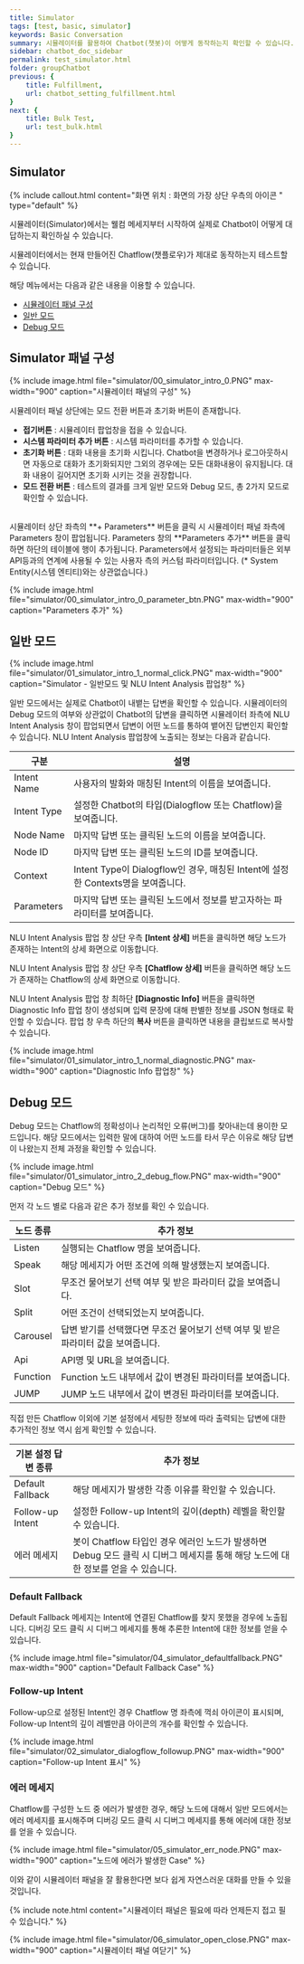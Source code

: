 ```yaml
---
title: Simulator
tags: [test, basic, simulator]
keywords: Basic Conversation
summary: 시뮬레이터를 활용하여 Chatbot(챗봇)이 어떻게 동작하는지 확인할 수 있습니다.
sidebar: chatbot_doc_sidebar
permalink: test_simulator.html
folder: groupChatbot
previous: {
    title: Fulfillment, 
    url: chatbot_setting_fulfillment.html
}
next: {
    title: Bulk Test,
    url: test_bulk.html
}
---
```


## Simulator
{% include callout.html content="화면 위치 : 화면의 가장 상단 우측의 아이콘 " type="default" %}

시뮬레이터(Simulator)에서는 웰컴 메세지부터 시작하여 실제로 Chatbot이 어떻게 대답하는지 확인하실 수 있습니다.

시뮬레이터에서는 현재 만들어진 Chatflow(챗플로우)가 제대로 동작하는지 테스트할 수 있습니다. 

해당 메뉴에서는 다음과 같은 내용을 이용할 수 있습니다.<br/>
 - [시뮬레이터 패널 구성](test_simulator.html#시뮬레이터-패널-구성)
 - [일반 모드](test_simulator.html#일반-모드)  
 - [Debug 모드](test_simulator.html#debug-모드)
 

## Simulator 패널 구성

{% include image.html file="simulator/00_simulator_intro_0.PNG" max-width="900" caption="시뮬레이터 패널의 구성" %}

시뮬레이터 패널 상단에는 모드 전환 버튼과 초기화 버튼이 존재합니다.

- **접기버튼** : 시뮬레이터 팝업창을 접을 수 있습니다.
- **시스템 파라미터 추가 버튼** : 시스템 파라미터를 추가할 수 있습니다. 
- **초기화 버튼** : 대화 내용을 초기화 시킵니다. Chatbot을 변경하거나 로그아웃하시면 자동으로 대화가 초기화되지만 그외의 경우에는 모든 대화내용이 유지됩니다. 대화 내용이 길어지면 초기화 시키는 것을 권장합니다.
- **모드 전환 버튼** : 테스트의 결과를 크게 일반 모드와 Debug 모드, 총 2가지 모드로 확인할 수 있습니다. 

<br/>
시뮬레이터 상단 좌측의 **+ Parameters** 버튼을 클릭 시 시뮬레이터 패널 좌측에 Parameters 창이 팝업됩니다. Parameters 창의 **Parameters 추가** 버튼을 클릭하면 하단의 테이블에 행이 추가됩니다.
Parameters에서 설정되는 파라미터들은 외부 API등과의 연계에 사용될 수 있는 사용자 측의 커스텀 파라미터입니다. (* System Entity(시스템 엔티티)와는 상관없습니다.)

{% include image.html file="simulator/00_simulator_intro_0_parameter_btn.PNG" max-width="900" caption="Parameters 추가" %}


## 일반 모드

<!-- 일반 모드 시뮬레이터 사진 -->
{% include image.html file="simulator/01_simulator_intro_1_normal_click.PNG" max-width="900" caption="Simulator - 일반모드 및 NLU Intent Analysis 팝업창" %}

일반 모드에서는 실제로 Chatbot이 내뱉는 답변을 확인할 수 있습니다. 시뮬레이터의 Debug 모드의 여부와 상관없이 Chatbot의 답변을 클릭하면 시뮬레이터 좌측에 NLU Intent Analysis 창이 팝업되면서 답변이 어떤 노드를 통하여 뱉어진 답변인지 확인할 수 있습니다. NLU Intent Analysis 팝업창에 노출되는 정보는 다음과 같습니다.

| 구분 | 설명 |
|------|------|
| Intent Name | 사용자의 발화와 매칭된 Intent의 이름을 보여줍니다. |
| Intent Type | 설정한 Chatbot의 타입(Dialogflow 또는 Chatflow)을 보여줍니다. |
| Node Name | 마지막 답변 또는 클릭된 노드의 이름을 보여줍니다. |
| Node ID | 마지막 답변 또는 클릭된 노드의 ID를 보여줍니다. |
| Context | Intent Type이 Dialogflow인 경우, 매칭된 Intent에 설정한 Contexts명을 보여줍니다. |
| Parameters | 마지막 답변 또는 클릭된 노드에서 정보를 받고자하는 파라미터를 보여줍니다. |


NLU Intent Analysis 팝업 창 상단 우측 **[Intent 상세]** 버튼을 클릭하면 해당 노드가 존재하는 Intent의 상세 화면으로 이동합니다.

NLU Intent Analysis 팝업 창 상단 우측 **[Chatflow 상세]** 버튼을 클릭하면 해당 노드가 존재하는 Chatflow의 상세 화면으로 이동합니다.

NLU Intent Analysis 팝업 창 최하단 **[Diagnostic Info]** 버튼을 클릭하면 Diagnostic Info 팝업 창이 생성되며 입력 문장에 대해 판별한 정보를 JSON 형태로 확인할 수 있습니다. 팝업 창 우측 하단의 **복사** 버튼을 클릭하면 내용을 클립보드로 복사할 수 있습니다.

{% include image.html file="simulator/01_simulator_intro_1_normal_diagnostic.PNG" max-width="900" caption="Diagnostic Info 팝업창" %}

## Debug 모드

Debug 모드는 Chatflow의 정확성이나 논리적인 오류(버그)를 찾아내는데 용이한 모드입니다. 해당 모드에서는 입력한 말에 대하여 어떤 노드를 타서 무슨 이유로 해당 답변이 나왔는지 전체 과정을 확인할 수 있습니다.

<!-- Debug 모드 시뮬레이터 사진 -->
{% include image.html file="simulator/01_simulator_intro_2_debug_flow.PNG" max-width="900" caption="Debug 모드" %}

먼저 각 노드 별로 다음과 같은 추가 정보를 확인 수 있습니다.

| 노드 종류 | 추가 정보 |
|------|------|
| Listen | 실행되는 Chatflow 명을 보여줍니다. |
| Speak | 해당 메세지가 어떤 조건에 의해 발생했는지 보여줍니다. |
| Slot | 무조건 물어보기 선택 여부 및 받은 파라미터 값을 보여줍니다. |
| Split | 어떤 조건이 선택되었는지 보여줍니다. |
| Carousel | 답변 받기를 선택했다면 무조건 물어보기 선택 여부 및 받은 파라미터 값을 보여줍니다. |
| Api | API명 및 URL을 보여줍니다. |
| Function | Function 노드 내부에서 값이 변경된 파라미터를 보여줍니다. |
| JUMP | JUMP 노드 내부에서 값이 변경된 파라미터를 보여줍니다. |

직접 만든 Chatflow 이외에 기본 설정에서 세팅한 정보에 따라 출력되는 답변에 대한 추가적인 정보 역시 쉽게 확인할 수 있습니다.

| 기본 설정 답변 종류| 추가 정보 |
|------|------|
| Default Fallback | 해당 메세지가 발생한 각종 이유를 확인할 수 있습니다. |
| Follow-up Intent | 설정한 Follow-up Intent의 깊이(depth) 레벨을 확인할 수 있습니다. | 
| 에러 메세지 | 봇이 Chatflow 타입인 경우 에러인 노드가 발생하면 Debug 모드 클릭 시 디버그 메세지를 통해 해당 노드에 대한 정보를 얻을 수 있습니다. |

### Default Fallback

 Default Fallback 메세지는 Intent에 연결된 Chatflow를 찾지 못했을 경우에 노출됩니다. 디버깅 모드 클릭 시 디버그 메세지를 통해 추론한 Intent에 대한 정보를 얻을 수 있습니다. 
 
{% include image.html file="simulator/04_simulator_defaultfallback.PNG" max-width="900" caption="Default Fallback Case" %}


### Follow-up Intent

Follow-up으로 설정된 Intent인 경우 Chatflow 명 좌측에 꺽쇠 아이콘이 표시되며, Follow-up Intent의 깊이 레벨만큼 아이콘의 개수를 확인할 수 있습니다.

{% include image.html file="simulator/02_simulator_dialogflow_followup.PNG" max-width="900" caption="Follow-up Intent 표시" %}


### 에러 메세지

Chatflow를 구성한 노드 중 에러가 발생한 경우, 해당 노드에 대해서 일반 모드에서는 에러 메세지를 표시해주며 디버깅 모드 클릭 시 디버그 메세지를 통해 에러에 대한 정보를 얻을 수 있습니다.

{% include image.html file="simulator/05_simulator_err_node.PNG" max-width="900" caption="노드에 에러가 발생한 Case" %}



이와 같이 시뮬레이터 패널을 잘 활용한다면 보다 쉽게 자연스러운 대화를 만들 수 있을 것입니다.<br/>

{% include note.html content="시뮬레이터 패널은 필요에 따라 언제든지 접고 필 수 있습니다." %}

{% include image.html file="simulator/06_simulator_open_close.PNG" max-width="900" caption="시뮬레이터 패널 여닫기" %}



<!-- #### Multi Intent 제외 설정
본 속성을 체크하는 경우 해당 Intent는 확률이 낮거나 여러 의도로 파악되더라도 버튼으로 되물어보지 않게 됩니다.
{% include image.html file="dapTalk/intent/intent_multi01.PNG" max-width="900" caption="Multi Intent 제외 설정 전" %}
{% include image.html file="dapTalk/intent/intent_multi02.PNG" max-width="900" caption="Multi Intent 제외 설정 후" %}  -->

